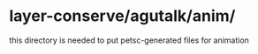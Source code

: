 layer-conserve/agutalk/anim/
==============

this directory is needed to put petsc-generated files for animation
